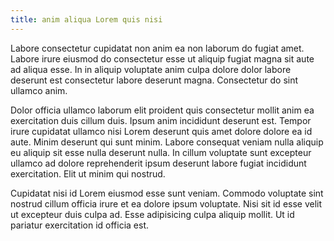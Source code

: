 ```yaml
---
title: anim aliqua Lorem quis nisi
---
```


Labore consectetur cupidatat non anim ea non laborum do fugiat amet. Labore irure eiusmod do consectetur esse ut aliquip fugiat magna sit aute ad aliqua esse. In in aliquip voluptate anim culpa dolore dolor labore deserunt est consectetur labore deserunt magna. Consectetur do sint ullamco anim.

Dolor officia ullamco laborum elit proident quis consectetur mollit anim ea exercitation duis cillum duis. Ipsum anim incididunt deserunt est. Tempor irure cupidatat ullamco nisi Lorem deserunt quis amet dolore dolore ea id aute. Minim deserunt qui sunt minim. Labore consequat veniam nulla aliquip eu aliquip sit esse nulla deserunt nulla. In cillum voluptate sunt excepteur ullamco ad dolore reprehenderit ipsum deserunt labore fugiat incididunt exercitation. Elit ut minim qui nostrud.

Cupidatat nisi id Lorem eiusmod esse sunt veniam. Commodo voluptate sint nostrud cillum officia irure et ea dolore ipsum voluptate. Nisi sit id esse velit ut excepteur duis culpa ad. Esse adipisicing culpa aliquip mollit. Ut id pariatur exercitation id officia est.